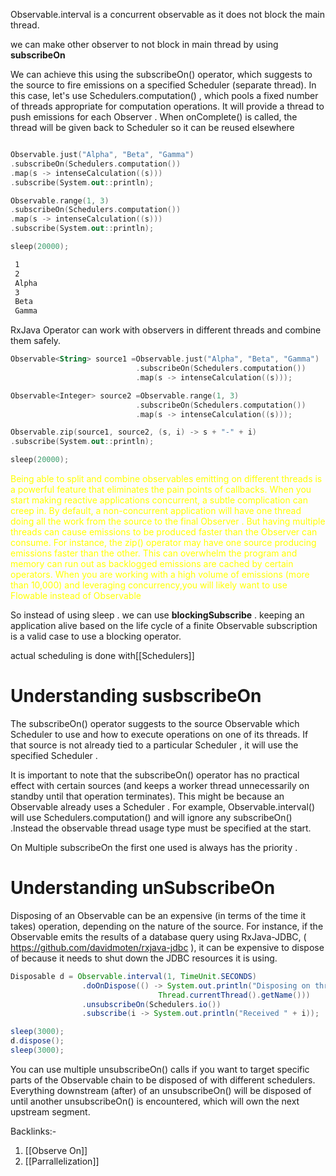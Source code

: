 Observable.interval is a concurrent  observable as it does not block the main thread.

we can make other observer to not block in main thread by using  **subscribeOn**

We can achieve this using the subscribeOn() operator, which suggests to the source to
fire emissions on a specified Scheduler (separate thread). In this case, let's use
Schedulers.computation() , which pools a fixed number of threads appropriate for
computation operations. It will provide a thread to push emissions for each Observer .
When onComplete() is called, the thread will be given back to Scheduler so it can be
reused elsewhere

``` kotlin

Observable.just("Alpha", "Beta", "Gamma")
.subscribeOn(Schedulers.computation())
.map(s -> intenseCalculation((s)))
.subscribe(System.out::println);

Observable.range(1, 3)
.subscribeOn(Schedulers.computation())
.map(s -> intenseCalculation((s)))
.subscribe(System.out::println);

sleep(20000);

```

``` txt
 1
 2
 Alpha
 3
 Beta
 Gamma
```


RxJava Operator can work with  observers in different threads and combine  them  safely.

```kotlin
Observable<String> source1 =Observable.just("Alpha", "Beta", "Gamma")
							.subscribeOn(Schedulers.computation())
							.map(s -> intenseCalculation((s)));

Observable<Integer> source2 =Observable.range(1, 3)
							.subscribeOn(Schedulers.computation())
							.map(s -> intenseCalculation((s)));

Observable.zip(source1, source2, (s, i) -> s + "-" + i)
.subscribe(System.out::println);

sleep(20000);


```

<div style ="color:yellow">
Being able to split and combine observables emitting on different threads is a powerful feature that eliminates the pain points of callbacks. When you start making reactive applications concurrent, a subtle complication can creep in. By default, a non-concurrent application will have one thread doing all the work from the source to the final Observer . But having multiple threads can cause emissions to be produced faster than the Observer can consume. For instance, the zip() operator may have one source producing emissions faster than the other. This can overwhelm the program and memory can run out as backlogged emissions are cached by certain operators. When you are working with a high volume of emissions (more than 10,000) and leveraging concurrency,you will likely want to use Flowable instead of Observable
</div>

So instead of using sleep .  we can use **blockingSubscribe** .
keeping an application alive based on the life cycle of a finite Observable subscription is a valid case to use a blocking operator.

actual scheduling is done with[[Schedulers]]


# Understanding susbscribeOn

The subscribeOn() operator suggests to the source Observable which Scheduler to use
and how to execute operations on one of its threads. If that source is not already tied to a
particular Scheduler , it will use the specified Scheduler .

It is important to note that the subscribeOn() operator has no practical effect with certain
sources (and keeps a worker thread unnecessarily on standby until that operation
terminates). This might be because an Observable already uses a Scheduler . For
example, Observable.interval() will use Schedulers.computation() and will
ignore any subscribeOn() .Instead the observable  thread usage type must be specified at the start.

On Multiple subscribeOn the first one used is always has the priority .


# Understanding unSubscribeOn
Disposing of an Observable can be an expensive (in terms of the time it takes) operation, depending on the nature of the source. For instance, if the Observable emits the results of a database query using RxJava-JDBC, ( https://github.com/davidmoten/rxjava-jdbc ), it can be expensive to dispose of because it needs to shut down the JDBC resources it is using.
```java
Disposable d = Observable.interval(1, TimeUnit.SECONDS)
				.doOnDispose(() -> System.out.println("Disposing on thread "+ 
                                 Thread.currentThread().getName()))
				.unsubscribeOn(Schedulers.io())
				.subscribe(i -> System.out.println("Received " + i));

sleep(3000);
d.dispose();
sleep(3000);
```

You can use multiple unsubscribeOn() calls if you want to target
specific parts of the Observable chain to be disposed of with different
schedulers. Everything downstream (after) of an unsubscribeOn() will
be disposed of until another unsubscribeOn() is encountered, which
will own the next upstream segment.


Backlinks:-
1) [[Observe On]]
2) [[Parrallelization]]